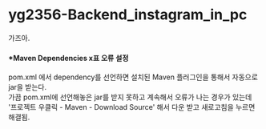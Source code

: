 # yg2356-Backend_instagram_in_pc
가즈아.

#### *Maven Dependencies x표 오류 설정
pom.xml 에서 dependency를 선언하면 설치된 Maven 플러그인을 통해서 자동으로 jar을 받는다.  
가끔 pom.xml에 선언해놓은 jar를 받지 못하고 계속해서 오류가 나는 경우가 있는데  
'프로젝트 우클릭 - Maven - Download Source' 해서 다운 받고 새로고침을 누르면 해결됨.  

